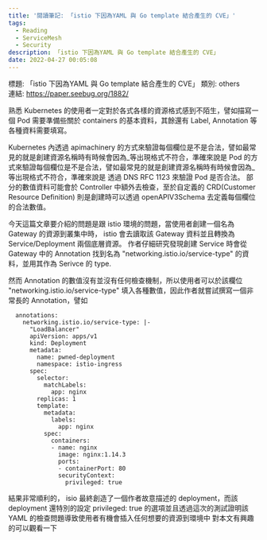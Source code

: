```yaml
---
title: '閱讀筆記: 「istio 下因為YAML 與 Go template 結合產生的 CVE」'
tags:
  - Reading
  - ServiceMesh
  - Security
description: 「istio 下因為YAML 與 Go template 結合產生的 CVE」
date: 2022-04-27 00:05:08
---
```


標題: 「istio 下因為YAML 與 Go template 結合產生的 CVE」
類別: others    
連結: https://paper.seebug.org/1882/

熟悉 Kubernetes 的使用者一定對於各式各樣的資源格式感到不陌生，譬如描寫一個 Pod 需要準備些關於 containers 的基本資料，其餘還有 Label, Annotation 等
各種資料需要填寫。

Kubernetes 內透過 apimachinery 的方式來驗證每個欄位是不是合法，譬如最常見的就是創建資源名稱時有時候會因為_等出現格式不符合，準確來說是 Pod 的方式來驗證每個欄位是不是合法，譬如最常見的就是創建資源名稱時有時候會因為_等出現格式不符合，準確來說是
透過 DNS RFC 1123 來驗證 Pod 是否合法。
部分的數值資料可能會於 Controller 中額外去檢查，至於自定義的 CRD(Customer Resource Definition) 則是創建時可以透過 openAPIV3Schema 去定義每個欄位的合法數值。

今天這篇文章要介紹的問題是跟 istio 環境的問題，當使用者創建一個名為 Gateway 的資源到叢集中時， istio 會去讀取該 Gateway 資料並且轉換為 Service/Deployment 兩個底層資源。
作者仔細研究發現創建 Service 時會從 Gateway 中的 Annotation 找到名為 "networking.istio.io/service-type" 的資料，並用其作為 Serivce 的 type.

然而 Annotation 的數值沒有並沒有任何檢查機制，所以使用者可以於該欄位 "networking.istio.io/service-type" 填入各種數值，因此作者就嘗試撰寫一個非常長的 Annotation，譬如
```
  annotations:
    networking.istio.io/service-type: |-
      "LoadBalancer"
      apiVersion: apps/v1
      kind: Deployment
      metadata:
        name: pwned-deployment
        namespace: istio-ingress
      spec:
        selector:
          matchLabels:
            app: nginx
        replicas: 1
        template:
          metadata:
            labels:
              app: nginx
          spec:
            containers:
            - name: nginx
              image: nginx:1.14.3
              ports:
              - containerPort: 80
              securityContext:
                privileged: true
```

結果非常順利的， isio 最終創造了一個作者故意描述的 deployment，而該 deployment 還特別的設定 privileged: true 的選項並且透過這次的測試證明該 YAML 的檢查問題導致使用者有機會插入任何想要的資源到環境中
對本文有興趣的可以觀看一下

